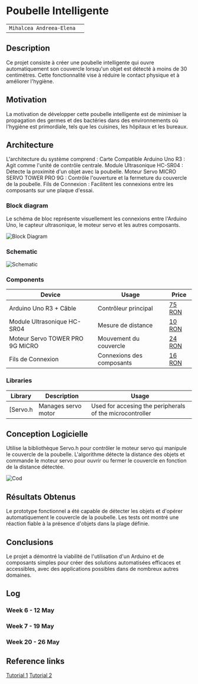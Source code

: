 # Poubelle Intelligente

| | |
|-|-|
|`Mihalcea Andreea-Elena` | 


## Description
Ce projet consiste à créer une poubelle intelligente qui ouvre automatiquement son couvercle lorsqu'un objet est détecté à moins de 30 centimètres. 
Cette fonctionnalité vise à réduire le contact physique et à améliorer l'hygiène.

## Motivation
La motivation de développer cette poubelle intelligente est de minimiser la propagation des germes et des bactéries dans des environnements où l'hygiène est primordiale, tels que les cuisines, les hôpitaux et les bureaux.

## Architecture
L'architecture du système comprend :
Carte Compatible Arduino Uno R3 : Agit comme l'unité de contrôle centrale.
Module Ultrasonique HC-SR04 : Détecte la proximité d'un objet avec la poubelle.
Moteur Servo MICRO SERVO TOWER PRO 9G : Contrôle l'ouverture et la fermeture du couvercle de la poubelle.
Fils de Connexion : Facilitent les connexions entre les composants sur une plaque d'essai.

### Block diagram
Le schéma de bloc représente visuellement les connexions entre l'Arduino Uno, le capteur ultrasonique, le moteur servo et les autres composants.
<!-- Make sure the path to the picture is correct -->
![Block Diagram](block_diagram.jpg)

### Schematic

![Schematic](schema.png)

### Components


<!-- This is just an example, fill in with your actual components -->

| Device | Usage | Price |
|--------|--------|-------|
| Arduino Uno R3 + Câble | Contrôleur principal | [75 RON](https://www.conexelectronic.ro/cautare?controller=search&orderby=position&orderway=desc&ssa_submit=&search_query=Cablu+jumper+de+20+cm) |
| Module Ultrasonique HC-SR04 | Mesure de distance | [10 RON](https://www.optimusdigital.ro/ro/butoane-i-comutatoare/1119-buton-6x6x6.html?search_query=buton&results=222) |
| Moteur Servo TOWER PRO 9G MICRO | Mouvement du couvercle | [24 RON](https://www.conexelectronic.ro/senzori-si-module-pentru-platforme-de-dezvoltare/15482-MINISERVOMOTOR-SG90-9G.html) |
|Fils de Connexion | Connexions des composants | [16 RON](https://cleste.ro/pro-signal-psg-jmp150mm-jumper-cable-male-to-male-connectors-150mm-length-pack-of-10-arduino-beaglebone-pachet.html) |

### Libraries

<!-- This is just an example, fill in the table with your actual components -->

| Library | Description | Usage |
|---------|-------------|-------|
| [Servo.h | Manages servo motor | Used for accesing the peripherals of the microcontroller  |

## Conception Logicielle
Utilise la bibliothèque Servo.h pour contrôler le moteur servo qui manipule le couvercle de la poubelle. L'algorithme détecte la distance des objets et commande le moteur servo pour ouvrir ou fermer le couvercle en fonction de la distance détectée.

![Cod](cod.png)

## Résultats Obtenus
Le prototype fonctionnel a été capable de détecter les objets et d'opérer automatiquement le couvercle de la poubelle. Les tests ont montré une réaction fiable à la présence d'objets dans la plage définie.

## Conclusions
Le projet a démontré la viabilité de l'utilisation d'un Arduino et de composants simples pour créer des solutions automatisées efficaces et accessibles, avec des applications possibles dans de nombreux autres domaines.

## Log

<!-- write every week your progress here -->

### Week 6 - 12 May

### Week 7 - 19 May

### Week 20 - 26 May


## Reference links

<!-- Fill in with appropriate links and link titles -->

[Tutorial 1](https://www.youtube.com/watch?v=aqAUIhVwF6o)
[Tutorial 2](https://www.youtube.com/watch?v=9yrP1CZN3Ds)


